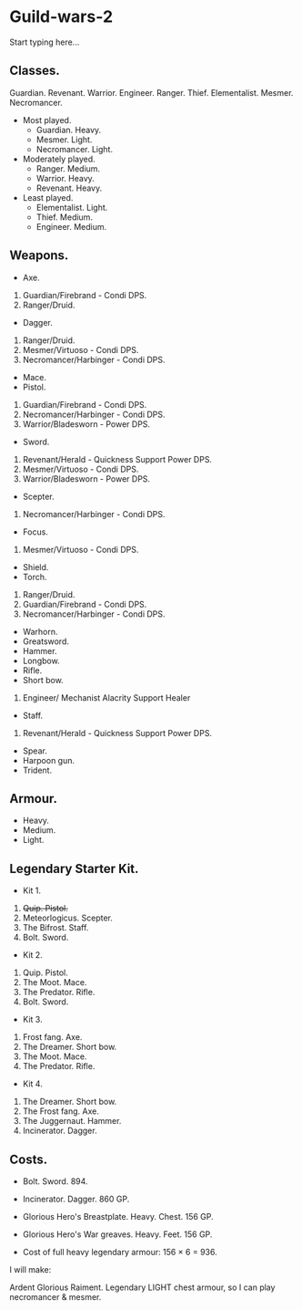 # Guild-wars-2

Start typing here...

## Classes.

Guardian.
Revenant.
Warrior.
Engineer.
Ranger.
Thief.
Elementalist.
Mesmer.
Necromancer.

- Most played.
  - Guardian. Heavy.
  - Mesmer. Light.
  - Necromancer. Light.
- Moderately played.
  - Ranger. Medium.
  - Warrior. Heavy.
  - Revenant. Heavy.
- Least played.
  - Elementalist. Light.
  - Thief. Medium.
  - Engineer. Medium.

## Weapons.
- Axe.
1. Guardian/Firebrand - Condi DPS.
2. Ranger/Druid.
- Dagger.
1. Ranger/Druid.
2. Mesmer/Virtuoso - Condi DPS.
3. Necromancer/Harbinger - Condi DPS.
- Mace.
- Pistol.
1. Guardian/Firebrand - Condi DPS.
2. Necromancer/Harbinger - Condi DPS.
3. Warrior/Bladesworn - Power DPS.
- Sword.
1. Revenant/Herald - Quickness Support Power DPS.
2. Mesmer/Virtuoso - Condi DPS.
3. Warrior/Bladesworn - Power DPS.
- Scepter.
1. Necromancer/Harbinger - Condi DPS.
- Focus.
1. Mesmer/Virtuoso - Condi DPS.
- Shield.
- Torch.
1. Ranger/Druid.
2. Guardian/Firebrand - Condi DPS.
3. Necromancer/Harbinger - Condi DPS.
- Warhorn.
- Greatsword.
- Hammer.
- Longbow.
- Rifle.
- Short bow.
1. Engineer/ Mechanist Alacrity Support Healer
- Staff.
1. Revenant/Herald - Quickness Support Power DPS.
- Spear.
- Harpoon gun.
- Trident.

## Armour.

- Heavy.
- Medium.
- Light.

## Legendary Starter Kit.

- Kit 1.
1. ~~Quip. Pistol.~~
2. Meteorlogicus. Scepter.
3. The Bifrost. Staff.
4. Bolt. Sword.

- Kit 2.
1. Quip. Pistol.
2. The Moot. Mace.
3. The Predator. Rifle.
4. Bolt. Sword.

- Kit 3.
1. Frost fang. Axe.
2. The Dreamer. Short bow.
3. The Moot. Mace.
4. The Predator. Rifle.

- Kit 4.
1. The Dreamer. Short bow.
2. The Frost fang. Axe.
3. The Juggernaut. Hammer.
4. Incinerator. Dagger. 

## Costs.

- Bolt. Sword. 894.
- Incinerator. Dagger. 860 GP.

- Glorious Hero's Breastplate. Heavy. Chest. 156 GP.
- Glorious Hero's War greaves. Heavy. Feet. 156 GP.
- Cost of full heavy legendary armour: 156 × 6 = 936.

I will make:

Ardent Glorious Raiment.
Legendary LIGHT chest armour, so I can play necromancer & mesmer.

